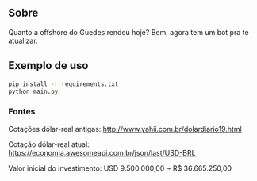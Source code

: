## Sobre

Quanto a offshore do Guedes rendeu hoje?
Bem, agora tem um bot pra te atualizar.


## Exemplo de uso

```sh
pip install -r requirements.txt
python main.py
```
### Fontes

Cotações dólar-real antigas: http://www.yahii.com.br/dolardiario19.html

Cotação dólar-real atual: https://economia.awesomeapi.com.br/json/last/USD-BRL

Valor inicial do investimento:  USD 9.500.000,00 ~ R$ 36.665.250,00 
